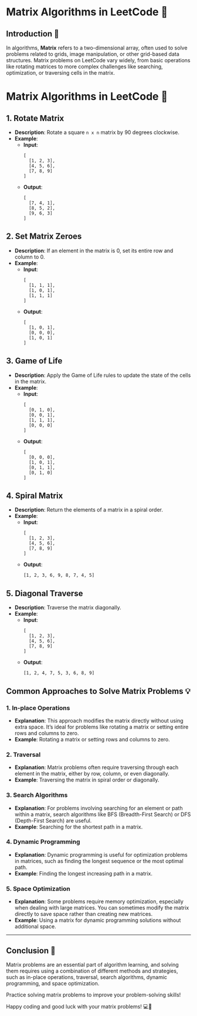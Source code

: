 # Matrix Algorithms in LeetCode 🧩

## Introduction 📝

In algorithms, **Matrix** refers to a two-dimensional array, often used to solve problems related to grids, image manipulation, or other grid-based data structures. Matrix problems on LeetCode vary widely, from basic operations like rotating matrices to more complex challenges like searching, optimization, or traversing cells in the matrix.

# Matrix Algorithms in LeetCode 🧩

## 1. Rotate Matrix

- **Description**: Rotate a square `n x n` matrix by 90 degrees clockwise.
- **Example**:
  - **Input**:
    ```
    [
      [1, 2, 3],
      [4, 5, 6],
      [7, 8, 9]
    ]
    ```
  - **Output**:
    ```
    [
      [7, 4, 1],
      [8, 5, 2],
      [9, 6, 3]
    ]
    ```

## 2. Set Matrix Zeroes

- **Description**: If an element in the matrix is 0, set its entire row and column to 0.
- **Example**:
  - **Input**:
    ```
    [
      [1, 1, 1],
      [1, 0, 1],
      [1, 1, 1]
    ]
    ```
  - **Output**:
    ```
    [
      [1, 0, 1],
      [0, 0, 0],
      [1, 0, 1]
    ]
    ```

## 3. Game of Life

- **Description**: Apply the Game of Life rules to update the state of the cells in the matrix.
- **Example**:
  - **Input**:
    ```
    [
      [0, 1, 0],
      [0, 0, 1],
      [1, 1, 1],
      [0, 0, 0]
    ]
    ```
  - **Output**:
    ```
    [
      [0, 0, 0],
      [1, 0, 1],
      [0, 1, 1],
      [0, 1, 0]
    ]
    ```

## 4. Spiral Matrix

- **Description**: Return the elements of a matrix in a spiral order.
- **Example**:
  - **Input**:
    ```
    [
      [1, 2, 3],
      [4, 5, 6],
      [7, 8, 9]
    ]
    ```
  - **Output**:
    ```
    [1, 2, 3, 6, 9, 8, 7, 4, 5]
    ```

## 5. Diagonal Traverse

- **Description**: Traverse the matrix diagonally.
- **Example**:
  - **Input**:
    ```
    [
      [1, 2, 3],
      [4, 5, 6],
      [7, 8, 9]
    ]
    ```
  - **Output**:
    ```
    [1, 2, 4, 7, 5, 3, 6, 8, 9]
    ```

## Common Approaches to Solve Matrix Problems 💡

### 1. **In-place Operations**

- **Explanation**: This approach modifies the matrix directly without using extra space. It’s ideal for problems like rotating a matrix or setting entire rows and columns to zero.
- **Example**: Rotating a matrix or setting rows and columns to zero.

### 2. **Traversal**

- **Explanation**: Matrix problems often require traversing through each element in the matrix, either by row, column, or even diagonally.
- **Example**: Traversing the matrix in spiral order or diagonally.

### 3. **Search Algorithms**

- **Explanation**: For problems involving searching for an element or path within a matrix, search algorithms like BFS (Breadth-First Search) or DFS (Depth-First Search) are useful.
- **Example**: Searching for the shortest path in a matrix.

### 4. **Dynamic Programming**

- **Explanation**: Dynamic programming is useful for optimization problems in matrices, such as finding the longest sequence or the most optimal path.
- **Example**: Finding the longest increasing path in a matrix.

### 5. **Space Optimization**

- **Explanation**: Some problems require memory optimization, especially when dealing with large matrices. You can sometimes modify the matrix directly to save space rather than creating new matrices.
- **Example**: Using a matrix for dynamic programming solutions without additional space.

---

## Conclusion 🎉

Matrix problems are an essential part of algorithm learning, and solving them requires using a combination of different methods and strategies, such as in-place operations, traversal, search algorithms, dynamic programming, and space optimization.

Practice solving matrix problems to improve your problem-solving skills!

Happy coding and good luck with your matrix problems! 💻🎉
